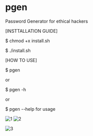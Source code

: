 # pgen
Password Generator for ethical hackers

[INSTTALLATION GUIDE]

$ chmod +x install.sh

$ ./install.sh


[HOW TO USE]

$ pgen

or

$ pgen -h

or

$ pgen --help for usage

![1](https://github.com/ghostdtdn/pgen/assets/118783308/31bea9c5-b7ad-4c94-ba1e-d9ecb429ecba)
![2](https://github.com/ghostdtdn/pgen/assets/118783308/5b958ce4-918b-409b-8ff4-b3ab8d7cf697)

![3](https://github.com/ghostdtdn/pgen/assets/118783308/a806ff37-9955-4356-97d4-17c3641b9c0a)
